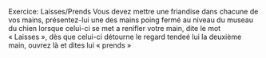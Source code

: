 Exercice: Laisses/Prends
Vous devez mettre une friandise dans chacune de vos mains, présentez-lui une des mains poing fermé au niveau du museau du chien lorsque celui-ci se met a renifler votre main, dite le mot « Laisses », dès que celui-ci détourne le regard tendeé lui la deuxième main, ouvrez là et dites lui « prends »  
